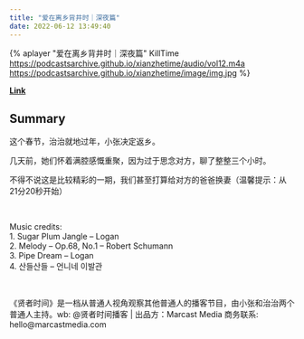 ```yaml
---
title: "爱在离乡背井时｜深夜篇"
date: 2022-06-12 13:49:40
---
```


{% aplayer "爱在离乡背井时｜深夜篇" KillTime  https://podcastsarchive.github.io/xianzhetime/audio/vol12.m4a https://podcastsarchive.github.io/xianzhetime/image/img.jpg %}

**[Link](https://www.xiaoyuzhoufm.com/episode/603912a018b0a35246bc46ff)**

## Summary
<p >这个春节，治治就地过年，小张决定返乡。</p><p >几天前，她们怀着满腔感慨重聚，因为过于思念对方，聊了整整三个小时。</p><p >不得不说这是比较精彩的一期，我们甚至打算给对方的爸爸换妻（温馨提示：从21分20秒开始）</p><span><br /></span><p >Music credits:<br />1. Sugar Plum Jangle – Logan<br />2. Melody – Op.68, No.1 – Robert Schumann<br />3. Pipe Dream – Logan<br />4. 산들산들 – 언니네 이발관</p><span><br /></span><p >《贤者时间》是一档从普通人视角观察其他普通人的播客节目，由小张和治治两个普通人主持。wb: @贤者时间播客 | 出品方：Marcast Media 商务联系: hello@marcastmedia.com</p>
    